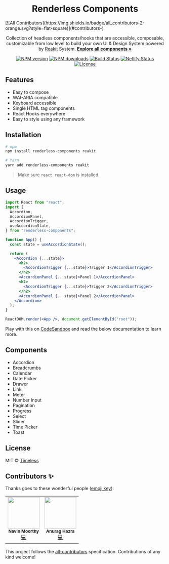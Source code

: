 <h1 align="center">Renderless Components</h1>
<!-- ALL-CONTRIBUTORS-BADGE:START - Do not remove or modify this section -->
[![All Contributors](https://img.shields.io/badge/all_contributors-2-orange.svg?style=flat-square)](#contributors-)
<!-- ALL-CONTRIBUTORS-BADGE:END -->

<p align="center">
  Collection of headless components/hooks that are accessible, composable, customizable from low level to build your own UI & Design System powered by <a href="https://reakit.io/">Reakit</a>
System.
<a href="https://renderless-components.netlify.app/"><strong>Explore all components »</strong></a>
</p>

<p align="center">
  <a href="https://npmjs.org/package/renderless-components"><img alt="NPM version" src="https://img.shields.io/npm/v/renderless-components.svg" /></a>
  <a href="https://npmjs.org/package/renderless-components"><img alt="NPM downloads" src="https://img.shields.io/npm/dm/renderless-components.svg"></a>
  <a href="https://github.com/timelessco/renderless-components/actions"><img alt="Build Status" src="https://github.com/timelessco/renderless-components/workflows/Test/badge.svg?event=push&branch=master" /></a>
  <a href="https://app.netlify.com/sites/renderless-components/deploys"><img alt="Netlify Status" src="https://api.netlify.com/api/v1/badges/42b9b82f-b8e7-441e-a6c3-9f301addd7ff/deploy-status" /></a><br/>
  <a href="https://github.com/timelessco/renderless-components/blob/master/LICENSE"><img src="https://img.shields.io/badge/License-MIT-yellow.svg" alt="License"></a>
</p>

## Features

- Easy to compose
- WAI-ARIA compatible
- Keyboard accessible
- Single HTML tag components
- React Hooks everywhere
- Easy to style using any framework

## Installation

```sh
# npm
npm install renderless-components reakit

# Yarn
yarn add renderless-components reakit
```

> Make sure `react react-dom` is installed.

## Usage

```jsx
import React from "react";
import {
  Accordion,
  AccordionPanel,
  AccordionTrigger,
  useAccordionState,
} from "renderless-components";

function App() {
  const state = useAccordionState();

  return (
    <Accordion {...state}>
      <h2>
        <AccordionTrigger {...state}>Trigger 1</AccordionTrigger>
      </h2>
      <AccordionPanel {...state}>Panel 1</AccordionPanel>
      <h2>
        <AccordionTrigger {...state}>Trigger 2</AccordionTrigger>
      </h2>
      <AccordionPanel {...state}>Panel 2</AccordionPanel>
    </Accordion>
  );
}

ReactDOM.render(<App />, document.getElementById("root"));
```

Play with this on
[CodeSandbox](https://codesandbox.io/s/renderless-accordion-seywy) and read the
below documentation to learn more.

## Components

- Accordion
- Breadcrumbs
- Calendar
- Date Picker
- Drawer
- Link
- Meter
- Number Input
- Pagination
- Progress
- Select
- Slider
- Time Picker
- Toast

## License

MIT © [Timeless](https://timeless.co/)

## Contributors ✨

Thanks goes to these wonderful people
([emoji key](https://allcontributors.org/docs/en/emoji-key)):

<!-- ALL-CONTRIBUTORS-LIST:START - Do not remove or modify this section -->
<!-- prettier-ignore-start -->
<!-- markdownlint-disable -->
<table>
  <tr>
    <td align="center"><a href="https://navinmoorthy.me/"><img src="https://avatars0.githubusercontent.com/u/39694575?v=4?s=100" width="100px;" alt=""/><br /><sub><b>Navin Moorthy</b></sub></a><br /><a href="https://github.com/timelessco/renderless-components/commits?author=navin-moorthy" title="Code">💻</a></td>
    <td align="center"><a href="http://anuraghazra.github.io/"><img src="https://avatars3.githubusercontent.com/u/35374649?v=4?s=100" width="100px;" alt=""/><br /><sub><b>Anurag Hazra</b></sub></a><br /><a href="https://github.com/timelessco/renderless-components/commits?author=anuraghazra" title="Code">💻</a></td>
  </tr>
</table>

<!-- markdownlint-restore -->
<!-- prettier-ignore-end -->

<!-- ALL-CONTRIBUTORS-LIST:END -->

This project follows the
[all-contributors](https://github.com/all-contributors/all-contributors)
specification. Contributions of any kind welcome!

